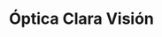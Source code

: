 ---
title: "Óptica Clara Visión"
url: /santa-cruz-de-la-sierra/optica-clara-vision/
shop: óptico
---